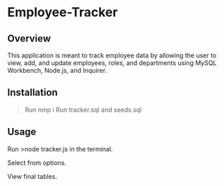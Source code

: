 # Employee-Tracker

## Overview ##

This application is meant to track employee data by allowing the user to view, add, and update employees, roles, and departments using MySQL Workbench, Node.js, and Inquirer. 

## Installation ##

> Run nmp i 
> Run tracker.sql and seeds.sql
 ## Usage ##
 
 Run >node tracker.js in the terminal.
 
 Select from options.
 
 
 View final tables. 
 
